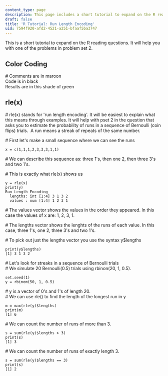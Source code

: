 ```yaml
---
content_type: page
description: This page includes a short tutorial to expand on the R reading questions.
draft: false
title: 'R Tutorial: Run Length Encoding'
uid: 7594f920-afd2-4521-a251-bfaaf5ba3747
---
```

This is a short tutorial to expand on the R reading questions. It will help you with one of the problems in problem set 2.

## Color Coding

\# Comments are in maroon   
Code is in black   
Results are in this shade of green    

## rle(x)

\# rle(x) stands for 'run length encoding'. It will be easiest to explain what this means through examples. It will help with pset 2 in the question that asks you to estimate the probability of runs in a sequence of Bernoulli (coin flips) trials.  A run means a streak of repeats of the same number.   

\# First let's make a small sequence where we can see the runs 

```plaintext
x = c(1,1,1,2,3,3,3,1,1) 
```

\# We can describe this sequence as: three 1's, then one 2, then three 3's and two 1's. 

\# This is exactly what rle(x) shows us 

```plaintext
y = rle(x) 
print(y) 
Run Length Encoding  
  lengths: int [1:4] 3 1 3 2  
  values : num [1:4] 1 2 3 1 
```

\# The values vector shows the values in the order they appeared. In this case the values of x are: 1, 2, 3, 1. 

\# The lengths vector shows the lenghts of the runs of each value. In this case, three 1's, one 2, three 3's and two 1's. 

\# To pick out just the lengths vector you use the syntax y$lengths 

```plaintext
print(y$lengths) 
[1] 3 1 3 2 
```

\# Let's look for streaks in a sequence of Bernoulli trials   
\# We simulate 20 Bernoulli(0.5) trials using rbinon(20, 1, 0.5). 

```plaintext
set.seed(1) 
y = rbinom(50, 1, 0.5) 
```

\# y is a vector of 0's and 1's of length 20.   
\# We can use rle() to find the length of the longest run in y 

```plaintext
m = max(rle(y)$lengths) 
print(m)
[1] 6 
```

\# We can count the number of runs of more than 3. 

```plaintext
s = sum(rle(y)$lengths > 3) 
print(s) 
[1] 3 
```

\# We can count the number of runs of exactly length 3. 

```plaintext
s = sum(rle(y)$lengths == 3) 
print(s) 
[1] 2
```